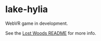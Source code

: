 # lake-hylia
WebVR game in development.

See the [Lost Woods README](https://github.com/sjcobb/lost-woods) for more info.